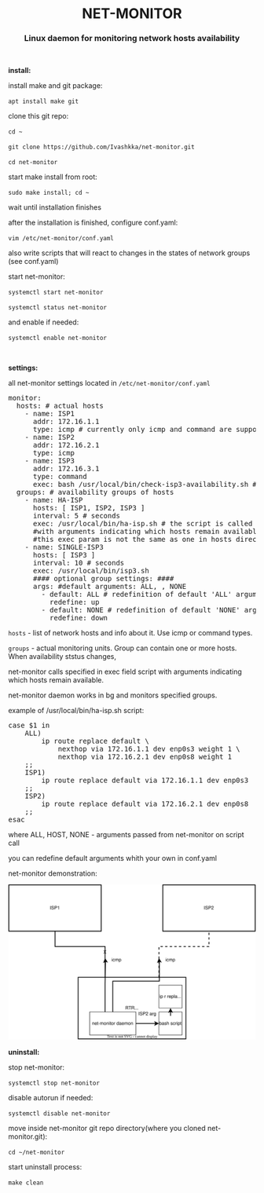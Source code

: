 <h1 align="center">NET-MONITOR
<h3 align="center">Linux daemon for monitoring network hosts availability</h3>
<br>
<p><b>install:</b></p>
<p>install make and git package:</p>
<p><code>apt install make git</code></p>
<p>clone this git repo:</p>
<p><code>cd ~</code></p>
<p><code>git clone https://github.com/Ivashkka/net-monitor.git</code></p>
<p><code>cd net-monitor</code></p>
<p>start make install from root:</p>
<p><code>sudo make install; cd ~</code></p>
<p>wait until installation finishes</p>
<p>after the installation is finished, configure conf.yaml:</p>
<p><code>vim /etc/net-monitor/conf.yaml</code></p>
<p>also write scripts that will react to changes in the states of network groups (see conf.yaml)</p>
<p>start net-monitor:</p>
<p><code>systemctl start net-monitor</code></p>
<p><code>systemctl status net-monitor</code></p>
<p>and enable if needed:</p>
<p><code>systemctl enable net-monitor</code></p>
<br>
<p><b>settings:</b></p>
<p>all net-monitor settings located in <code>/etc/net-monitor/conf.yaml</code></p>
<pre>
monitor:
  hosts: # actual hosts
    - name: ISP1
      addr: 172.16.1.1
      type: icmp # currently only icmp and command are supported
    - name: ISP2
      addr: 172.16.2.1
      type: icmp
    - name: ISP3
      addr: 172.16.3.1
      type: command
      exec: bash /usr/local/bin/check-isp3-availability.sh # exit 1 or 0 # exec param is ignored when type != command
  groups: # availability groups of hosts
    - name: HA-ISP
      hosts: [ ISP1, ISP2, ISP3 ]
      interval: 5 # seconds
      exec: /usr/local/bin/ha-isp.sh # the script is called when the availability state changes
      #with arguments indicating which hosts remain available
      #this exec param is not the same as one in hosts directive. Here you can only pass path to script
    - name: SINGLE-ISP3
      hosts: [ ISP3 ]
      interval: 10 # seconds
      exec: /usr/local/bin/isp3.sh
      #### optional group settings: ####
      args: #default arguments: ALL, <HOST>, NONE
        - default: ALL # redefinition of default 'ALL' argument to 'up' argument
          redefine: up
        - default: NONE # redefinition of default 'NONE' argument to 'down' argument
          redefine: down
</pre>
<p><code>hosts</code> - list of network hosts and info about it. Use icmp or command types.</p>
<p><code>groups</code> - actual monitoring units. Group can contain one or more hosts. When availability ststus changes,</p>
<p>net-monitor calls specified in exec field script with arguments indicating which hosts remain available.</p>
<p>net-monitor daemon works in bg and monitors specified groups.</p>
<p>example of /usr/local/bin/ha-isp.sh script:</p>
<pre>
case $1 in
    ALL)
        ip route replace default \
            nexthop via 172.16.1.1 dev enp0s3 weight 1 \
            nexthop via 172.16.2.1 dev enp0s8 weight 1
    ;;
    ISP1)
        ip route replace default via 172.16.1.1 dev enp0s3
    ;;
    ISP2)
        ip route replace default via 172.16.2.1 dev enp0s8
    ;;
esac
</pre>
<p>where ALL, HOST, NONE - arguments passed from net-monitor on script call</p>
<p>you can redefine default arguments whith your own in conf.yaml</p>
<p>net-monitor demonstration:</p>
<img src="./demonstration.svg">
<br>
<p><b>uninstall:</b></p>
<p>stop net-monitor:</p>
<p><code>systemctl stop net-monitor</code></p>
<p>disable autorun if needed:</p>
<p><code>systemctl disable net-monitor</code></p>
<p>move inside net-monitor git repo directory(where you cloned net-monitor.git):</p>
<p><code>cd ~/net-monitor</code></p>
<p>start uninstall process:</p>
<p><code>make clean</code></p>
<br>

